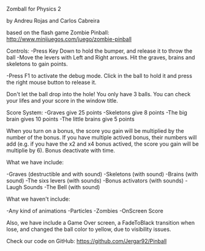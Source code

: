 Zomball for Physics 2

by Andreu Rojas and Carlos Cabreira

based on the flash game Zombie Pinball:
http://www.minijuegos.com/juego/zombie-pinball


Controls:
-Press Key Down to hold the bumper, and release it to throw the ball
-Move the levers with Left and Right arrows. Hit the graves, brains and skeletons to gain points.

-Press F1 to activate the debug mode. Click in the ball to hold it and press the right mouse button to release it.
 

Don't let the ball drop into the hole! You only have 3 balls.
 You can check your lifes and your score in the window title.


Score System:
-Graves give 25 points
-Skeletons give 8 points
-The big brain gives 10 points
-The little brains give 5 points

 When you turn on a bonus, the score you gain will be multiplied by the number of the bonus.
 If you have multiple actived bonus, their numbers will add (e.g. if you have the x2 and x4 bonus actived, the score you gain will be multiplie by 6).
 Bonus deactivate with time.

What we have include:

-Graves (destructible and with sound)
-Skeletons (with sound)
-Brains (with sound)
-The sixs levers (with sounds)
-Bonus activators (with sounds)
-Laugh Sounds
-The Bell (with sound)

What we haven't include:

-Any kind of animations
-Particles
-Zombies
-OnScreen Score

 Also, we have include a Game Over screen, a FadeToBlack transition when lose, and changed the ball color to yellow, due to visibility issues.




Check our code on GitHub:
https://github.com/Jergar92/Pinball